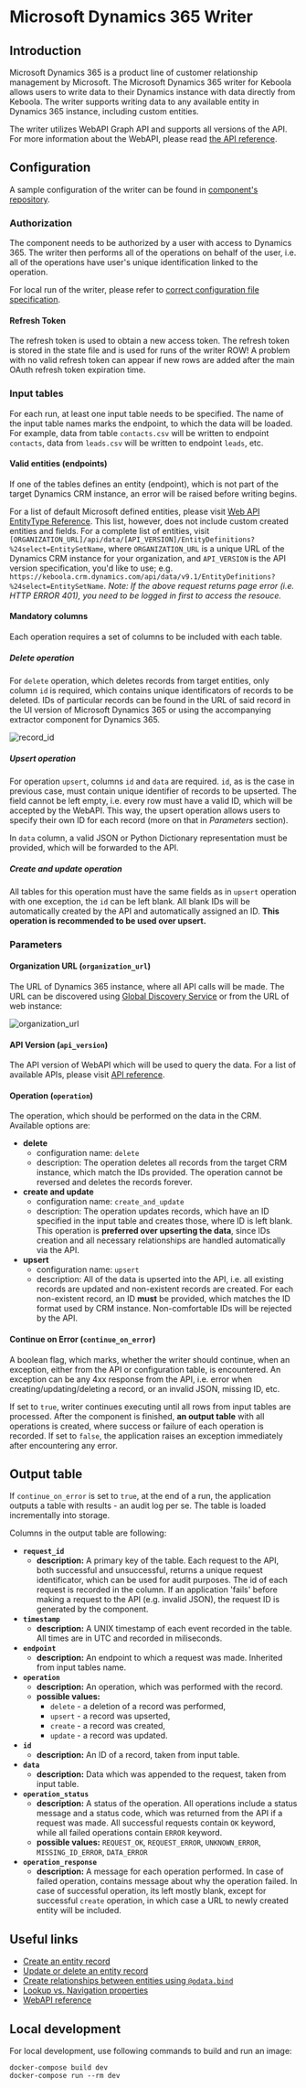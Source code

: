 # Microsoft Dynamics 365 Writer

## Introduction

Microsoft Dynamics 365 is a product line of customer relationship management by Microsoft. The Microsoft Dynamics 365 writer for Keboola allows users to write data to their Dynamics instance with data directly from Keboola. The writer supports writing data to any available entity in Dynamics 365 instance, including custom entities.

The writer utilizes WebAPI Graph API and supports all versions of the API. For more information about the WebAPI, please read [the API reference](https://docs.microsoft.com/en-us/dynamics365/customer-engagement/web-api/about).

## Configuration

A sample configuration of the writer can be found in [component's repository](https://bitbucket.org/kds_consulting_team/kds-team.wr-microsoft-dynamics/src/master/component_config/sample-config/). 

### Authorization

The component needs to be authorized by a user with access to Dynamics 365. The writer then performs all of the operations on behalf of the user, i.e. all of the operations have user's unique identification linked to the operation.

For local run of the writer, please refer to [correct configuration file specification](https://developers.keboola.com/extend/common-interface/oauth/#authorize).

#### Refresh Token

The refresh token is used to obtain a new access token. The refresh token is stored in the state file and is used for runs of the writer ROW! A problem with no valid refresh token can appear if new rows are added after the main OAuth refresh token expiration time.

### Input tables

For each run, at least one input table needs to be specified. The name of the input table names marks the endpoint, to which the data will be loaded. For example, data from table `contacts.csv` will be written to endpoint `contacts`, data from `leads.csv` will be written to endpoint `leads`, etc. 

#### Valid entities (endpoints)

If one of the tables defines an entity (endpoint), which is not part of the target Dynamics CRM instance, an error will be raised before writing begins.

For a list of default Microsoft defined entities, please visit [Web API EntityType Reference](https://docs.microsoft.com/en-us/dynamics365/customer-engagement/web-api/entitytypes). This list, however, does not include custom created entities and fields. For a complete list of entities, visit `[ORGANIZATION_URL]/api/data/[API_VERSION]/EntityDefinitions?%24select=EntitySetName`, where `ORGANIZATION_URL` is a unique URL of the Dynamics CRM instance for your organization, and `API_VERSION` is the API version specification, you'd like to use; e.g. `https://keboola.crm.dynamics.com/api/data/v9.1/EntityDefinitions?%24select=EntitySetName`. 
*Note: If the above request returns page error (i.e. HTTP ERROR 401), you need to be logged in first to access the resouce.*

#### Mandatory columns

Each operation requires a set of columns to be included with each table.

##### Delete operation

For `delete` operation, which deletes records from target entities, only column `id` is required, which contains unique identificators of records to be deleted. IDs of particular records can be found in the URL of said record in the UI version of Microsoft Dynamics 365 or using the accompanying extractor component for Dynamics 365.

![record_id](docs/images/record_id.png)

##### Upsert operation

For operation `upsert`, columns `id` and `data` are required. `id`, as is the case in previous case, must contain unique identifier of records to be upserted. The field cannot be left empty, i.e. every row must have a valid ID, which will be accepted by the WebAPI. This way, the upsert operation allows users to specify their own ID for each record (more on that in *Parameters* section).

In `data` column, a valid JSON or Python Dictionary representation must be provided, which will be forwarded to the API.

##### Create and update operation

All tables for this operation must have the same fields as in `upsert` operation with one exception, the `id` can be left blank. All blank IDs will be automatically created by the API and automatically assigned an ID. **This operation is recommended to be used over upsert.**

### Parameters

#### Organization URL (`organization_url`)

The URL of Dynamics 365 instance, where all API calls will be made. The URL can be discovered using [Global Discovery Service](https://docs.microsoft.com/en-us/powerapps/developer/common-data-service/webapi/discover-url-organization-web-api) or from the URL of web instance:

![organization_url](docs/images/organization_url.png)

#### API Version (`api_version`)

The API version of WebAPI which will be used to query the data. For a list of available APIs, please visit [API reference](https://docs.microsoft.com/en-us/dynamics365/customerengagement/on-premises/developer/webapi/web-api-versions).

#### Operation (`operation`)

The operation, which should be performed on the data in the CRM. Available options are:

- **delete**
    - configuration name: `delete`
    - description: The operation deletes all records from the target CRM instance, which match the IDs provided. The operation cannot be reversed and deletes the records forever.
- **create and update**
    - configuration name: `create_and_update`
    - description: The operation updates records, which have an ID specified in the input table and creates those, where ID is left blank. This operation is **preferred over upserting the data**, since IDs creation and all necessary relationships are handled automatically via the API.
- **upsert**
    - configuration name: `upsert`
    - description: All of the data is upserted into the API, i.e. all existing records are updated and non-existent records are created. For each non-existent record, an ID **must** be provided, which matches the ID format used by CRM instance. Non-comfortable IDs will be rejected by the API.

#### Continue on Error (`continue_on_error`)

A boolean flag, which marks, whether the writer should continue, when an exception, either from the API or configuration table, is encountered. An exception can be any 4xx response from the API, i.e. error when creating/updating/deleting a record, or an invalid JSON, missing ID, etc.

If set to `true`, writer continues executing until all rows from input tables are processed. After the component is finished, **an output table** with all operations is created, where success or failure of each operation is recorded. If set to `false`, the application raises an exception immediately after encountering any error.

## Output table

If `continue_on_error` is set to `true`, at the end of a run, the application outputs a table with results - an audit log per se. The table is loaded incrementally into storage.

Columns in the output table are following:

- **`request_id`**
    - **description:** A primary key of the table. Each request to the API, both successful and unsuccessful, returns a unique request identificator, which can be used for audit purposes. The id of each request is recorded in the column. If an application 'fails' before making a request to the API (e.g. invalid JSON), the request ID is generated by the component.
- **`timestamp`**
    - **description:** A UNIX timestamp of each event recorded in the table. All times are in UTC and recorded in miliseconds.
- **`endpoint`**
    - **description:** An endpoint to which a request was made. Inherited from input tables name.
- **`operation`**
    - **description:** An operation, which was performed with the record.
    - **possible values:**
        - `delete` - a deletion of a record was performed,
        - `upsert` - a record was upserted,
        - `create` - a record was created,
        - `update` - a record was updated.
- **`id`**
    - **description:** An ID of a record, taken from input table.
- **`data`**
    - **description:** Data which was appended to the request, taken from input table.
- **`operation_status`**
    - **description:** A status of the operation. All operations include a status message and a status code, which was returned from the API if a request was made. All successful requests contain `OK` keyword, while all failed operations contain `ERROR` keyword.
    - **possible values:** `REQUEST_OK`, `REQUEST_ERROR`, `UNKNOWN_ERROR`, `MISSING_ID_ERROR`, `DATA_ERROR`
- **`operation_response`**
    - **description:** A message for each operation performed. In case of failed operation, contains message about why the operation failed. In case of successful operation, its left mostly blank, except for successful `create` operation, in which case a URL to newly created entity will be included.


## Useful links

- [Create an entity record](https://docs.microsoft.com/en-us/powerapps/developer/common-data-service/webapi/create-entity-web-api)
- [Update or delete an entity record](https://docs.microsoft.com/en-us/powerapps/developer/common-data-service/webapi/update-delete-entities-using-web-api)
- [Create relationships between entities using `@odata.bind`](https://docs.microsoft.com/en-us/powerapps/developer/common-data-service/webapi/associate-disassociate-entities-using-web-api#associate-entities-on-update-using-single-valued-navigation-property)
- [Lookup vs. Navigation properties](https://docs.microsoft.com/en-us/powerapps/developer/common-data-service/webapi/web-api-types-operations#lookup-properties)
- [WebAPI reference](https://docs.microsoft.com/en-us/dynamics365/customer-engagement/web-api/about)

## Local development

For local development, use following commands to build and run an image:

```
docker-compose build dev
docker-compose run --rm dev
```